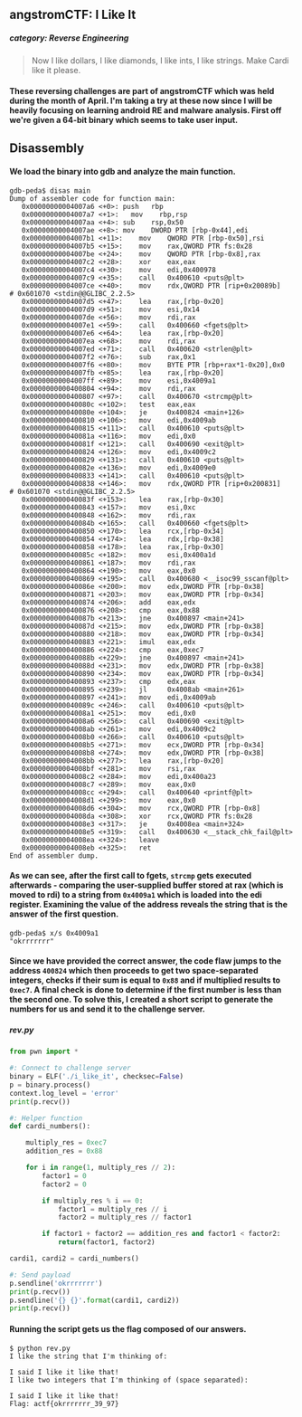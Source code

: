 ## angstromCTF: I Like It
##### category: Reverse Engineering
> Now I like dollars, I like diamonds, I like ints, I like strings. Make Cardi like it please.

#### These reversing challenges are part of angstromCTF which was held during the month of April. I'm taking a try at these now since I will be heavily focusing on learning android RE and malware analysis. First off we're given a 64-bit binary which seems to take user input. 
## Disassembly
#### We load the binary into gdb and analyze the main function. 
```
gdb-peda$ disas main 
Dump of assembler code for function main:
   0x00000000004007a6 <+0>:	push   rbp
   0x00000000004007a7 <+1>:   mov    rbp,rsp
   0x00000000004007aa <+4>:	sub    rsp,0x50
   0x00000000004007ae <+8>:	mov    DWORD PTR [rbp-0x44],edi
   0x00000000004007b1 <+11>:	mov    QWORD PTR [rbp-0x50],rsi
   0x00000000004007b5 <+15>:	mov    rax,QWORD PTR fs:0x28
   0x00000000004007be <+24>:	mov    QWORD PTR [rbp-0x8],rax
   0x00000000004007c2 <+28>:	xor    eax,eax
   0x00000000004007c4 <+30>:	mov    edi,0x400978
   0x00000000004007c9 <+35>:	call   0x400610 <puts@plt>
   0x00000000004007ce <+40>:	mov    rdx,QWORD PTR [rip+0x20089b]        # 0x601070 <stdin@@GLIBC_2.2.5>
   0x00000000004007d5 <+47>:	lea    rax,[rbp-0x20]
   0x00000000004007d9 <+51>:	mov    esi,0x14
   0x00000000004007de <+56>:	mov    rdi,rax
   0x00000000004007e1 <+59>:	call   0x400660 <fgets@plt>
   0x00000000004007e6 <+64>:	lea    rax,[rbp-0x20]
   0x00000000004007ea <+68>:	mov    rdi,rax
   0x00000000004007ed <+71>:	call   0x400620 <strlen@plt>
   0x00000000004007f2 <+76>:	sub    rax,0x1
   0x00000000004007f6 <+80>:	mov    BYTE PTR [rbp+rax*1-0x20],0x0
   0x00000000004007fb <+85>:	lea    rax,[rbp-0x20]
   0x00000000004007ff <+89>:	mov    esi,0x4009a1
   0x0000000000400804 <+94>:	mov    rdi,rax
   0x0000000000400807 <+97>:	call   0x400670 <strcmp@plt>
   0x000000000040080c <+102>:	test   eax,eax
   0x000000000040080e <+104>:	je     0x400824 <main+126>
   0x0000000000400810 <+106>:	mov    edi,0x4009ab
   0x0000000000400815 <+111>:	call   0x400610 <puts@plt>
   0x000000000040081a <+116>:	mov    edi,0x0
   0x000000000040081f <+121>:	call   0x400690 <exit@plt>
   0x0000000000400824 <+126>:	mov    edi,0x4009c2
   0x0000000000400829 <+131>:	call   0x400610 <puts@plt>
   0x000000000040082e <+136>:	mov    edi,0x4009e0
   0x0000000000400833 <+141>:	call   0x400610 <puts@plt>
   0x0000000000400838 <+146>:	mov    rdx,QWORD PTR [rip+0x200831]        # 0x601070 <stdin@@GLIBC_2.2.5>
   0x000000000040083f <+153>:	lea    rax,[rbp-0x30]
   0x0000000000400843 <+157>:	mov    esi,0xc
   0x0000000000400848 <+162>:	mov    rdi,rax
   0x000000000040084b <+165>:	call   0x400660 <fgets@plt>
   0x0000000000400850 <+170>:	lea    rcx,[rbp-0x34]
   0x0000000000400854 <+174>:	lea    rdx,[rbp-0x38]
   0x0000000000400858 <+178>:	lea    rax,[rbp-0x30]
   0x000000000040085c <+182>:	mov    esi,0x400a1d
   0x0000000000400861 <+187>:	mov    rdi,rax
   0x0000000000400864 <+190>:	mov    eax,0x0
   0x0000000000400869 <+195>:	call   0x400680 <__isoc99_sscanf@plt>
   0x000000000040086e <+200>:	mov    edx,DWORD PTR [rbp-0x38]
   0x0000000000400871 <+203>:	mov    eax,DWORD PTR [rbp-0x34]
   0x0000000000400874 <+206>:	add    eax,edx
   0x0000000000400876 <+208>:	cmp    eax,0x88
   0x000000000040087b <+213>:	jne    0x400897 <main+241>
   0x000000000040087d <+215>:	mov    edx,DWORD PTR [rbp-0x38]
   0x0000000000400880 <+218>:	mov    eax,DWORD PTR [rbp-0x34]
   0x0000000000400883 <+221>:	imul   eax,edx
   0x0000000000400886 <+224>:	cmp    eax,0xec7
   0x000000000040088b <+229>:	jne    0x400897 <main+241>
   0x000000000040088d <+231>:	mov    edx,DWORD PTR [rbp-0x38]
   0x0000000000400890 <+234>:	mov    eax,DWORD PTR [rbp-0x34]
   0x0000000000400893 <+237>:	cmp    edx,eax
   0x0000000000400895 <+239>:	jl     0x4008ab <main+261>
   0x0000000000400897 <+241>:	mov    edi,0x4009ab
   0x000000000040089c <+246>:	call   0x400610 <puts@plt>
   0x00000000004008a1 <+251>:	mov    edi,0x0
   0x00000000004008a6 <+256>:	call   0x400690 <exit@plt>
   0x00000000004008ab <+261>:	mov    edi,0x4009c2
   0x00000000004008b0 <+266>:	call   0x400610 <puts@plt>
   0x00000000004008b5 <+271>:	mov    ecx,DWORD PTR [rbp-0x34]
   0x00000000004008b8 <+274>:	mov    edx,DWORD PTR [rbp-0x38]
   0x00000000004008bb <+277>:	lea    rax,[rbp-0x20]
   0x00000000004008bf <+281>:	mov    rsi,rax
   0x00000000004008c2 <+284>:	mov    edi,0x400a23
   0x00000000004008c7 <+289>:	mov    eax,0x0
   0x00000000004008cc <+294>:	call   0x400640 <printf@plt>
   0x00000000004008d1 <+299>:	mov    eax,0x0
   0x00000000004008d6 <+304>:	mov    rcx,QWORD PTR [rbp-0x8]
   0x00000000004008da <+308>:	xor    rcx,QWORD PTR fs:0x28
   0x00000000004008e3 <+317>:	je     0x4008ea <main+324>
   0x00000000004008e5 <+319>:	call   0x400630 <__stack_chk_fail@plt>
   0x00000000004008ea <+324>:	leave  
   0x00000000004008eb <+325>:	ret    
End of assembler dump.
```
#### As we can see, after the first call to fgets, `strcmp` gets executed afterwards - comparing the user-supplied buffer stored at rax (which is moved to rdi) to a string from `0x4009a1` which is loaded into the edi register. Examining the value of the address reveals the string that is the answer of the first question.
```
gdb-peda$ x/s 0x4009a1
"okrrrrrrr"
```
#### Since we have provided the correct answer, the code flaw jumps to the address `400824` which then proceeds to get two space-separated integers, checks if their sum is equal to `0x88` and if multiplied results to `0xec7`. A final check is done to determine if the first number is less than the second one. To solve this, I created a short script to generate the numbers for us and send it to the challenge server.
##### rev.py
```python
from pwn import *

#: Connect to challenge server
binary = ELF('./i_like_it', checksec=False)
p = binary.process()
context.log_level = 'error'
print(p.recv())

#: Helper function
def cardi_numbers():

	multiply_res = 0xec7
	addition_res = 0x88

	for i in range(1, multiply_res // 2):
		factor1 = 0
		factor2 = 0

		if multiply_res % i == 0:
			factor1 = multiply_res // i
			factor2 = multiply_res // factor1

		if factor1 + factor2 == addition_res and factor1 < factor2:
			return(factor1, factor2)

cardi1, cardi2 = cardi_numbers()

#: Send payload
p.sendline('okrrrrrrr')
print(p.recv())
p.sendline('{} {}'.format(cardi1, cardi2))
print(p.recv())
```
#### Running the script gets us the flag composed of our answers.
```
$ python rev.py
I like the string that I'm thinking of: 

I said I like it like that!
I like two integers that I'm thinking of (space separated): 

I said I like it like that!
Flag: actf{okrrrrrrr_39_97}
```
